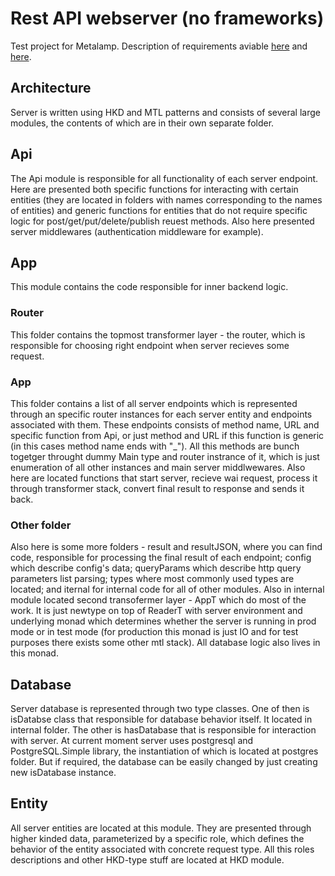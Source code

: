 # Rest API webserver (no frameworks)
Test project for Metalamp. Description of requirements aviable [here](https://coda.io/@metalamp/education/4-15) and [here](https://coda.io/@metalamp/education/5-16).


## Architecture
Server is written using HKD and MTL patterns and consists of several large modules, the contents of which are in their own separate folder.


## Api
The Api module is responsible for all functionality of each server endpoint. Here are presented both specific functions for interacting with certain entities (they are located in folders with names corresponding to the names of entities) and generic functions for entities that do not require specific logic for post/get/put/delete/publish reuest methods. Also here presented server middlewares (authentication middleware for example).


## App
This module contains the code responsible for inner backend logic. 

### Router
This folder contains the topmost transformer layer - the router, which is responsible for choosing right endpoint when server recieves some request.

### App
This folder contains a list of all server endpoints which is represented through an specific router instances for each server entity and endpoints associated with them. These endpoints consists of method name, URL and specific function from Api, or just method and URL if this function is generic (in this cases method name ends with "_"). All this methods are bunch togetger throught dummy Main type and router instrance of it, which is just enumeration of all other instances and main server middlwewares. Also here are located functions that start server, recieve wai request, process it through transformer stack, convert final result to response and sends it back.  

### Other folder
Also here is some more folders - result and resultJSON, where you can find code, responsible for processing the final result of each endpoint; config which describe config's data; queryParams which describe http query parameters list parsing; types where most commonly used types are located; and iternal for internal code for all of other modules. 
Also in internal module located second transofermer layer - AppT which do most of the work. It is just newtype on top of ReaderT with server environment and underlying monad which determines whether the server is running in prod mode or in test mode (for production this monad is just IO and for test purposes there exists some other mtl stack). All database logic also lives in this monad.

## Database
Server database is represented through two type classes. One of then is isDatabse class that responsible for database behavior itself. It located in internal folder. The other is hasDatabase that is responsible for interaction with server. At current moment server uses postgresql and PostgreSQL.Simple library, the instantiation of which is located at postgres folder. But if required, the database can be easily changed by just creating new isDatabase instance.

## Entity
All server entities are located at this module. They are presented through higher kinded data, parameterized by a specific role, which defines the behavior of the entity associated with concrete request type. All this roles descriptions and other HKD-type stuff are located at HKD module. 
